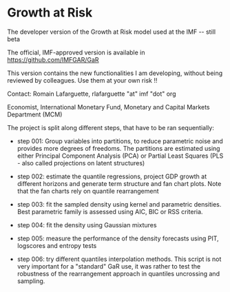 # Growth at Risk
The developer version of the Growth at Risk model used at the IMF -- still beta

The official, IMF-approved version is available in https://github.com/IMFGAR/GaR

This version contains the new functionalities I am developing, without  being reviewed by colleagues. Use them at your own risk !!

Contact: Romain Lafarguette, rlafarguette "at" imf "dot" org

Economist, International Monetary Fund, Monetary and Capital Markets Department (MCM)

The project is split along different steps, that have to be ran sequentially:

- step 001: Group variables into partitions, to reduce parametric noise and
  provides more degrees of freedoms. The partitions are estimated using either
  Principal Component Analysis (PCA) or Partial Least Squares (PLS - also
  called projections on latent structures)
  
- step 002: estimate the quantile regressions, project GDP growth at different
  horizons and generate term structure and fan chart plots. Note that the fan
  charts rely on quantile rearrangement

- step 003: fit the sampled density using kernel and parametric
  densities. Best parametric family is assessed using AIC, BIC or RSS
  criteria. 

- step 004: fit the density using Gaussian mixtures

- step 005: measure the performance of the density forecasts using PIT,
  logscores and entropy tests

- step 006: try different quantiles interpolation methods. This script is not
  very important for a "standard" GaR use, it was rather to test the
  robustness of the rearrangement approach in quantiles uncrossing and
  sampling. 
